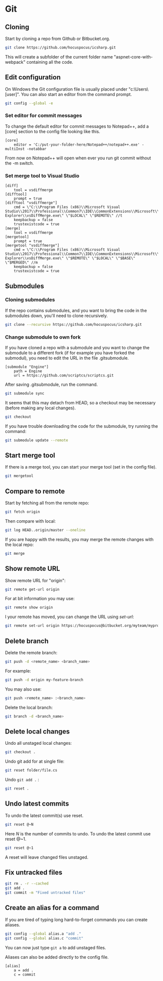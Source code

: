 # Git

## Cloning

Start by cloning a repo from Github or Bitbucket.org.

```bash
git clone https://github.com/hocuspocus/icsharp.git
```

This will create a subfolder of the current folder name "aspnet-core-with-webpack" containing all the code.

## Edit configuration

On Windows the Git configuration file is usually placed under "c:\Users\\[user\]". You can also start an editor from the command prompt.

```bash
git config --global -e
```

### Set editor for commit messages

To change the default editor for commit messages to Notepad++, add a \[core\] section to the config file looking like this.

```text
[core]
    editor = 'C:/put-your-folder-here/Notepad++/notepad++.exe' -multiInst -notabbar
```

From now on Notepad++ will open when ever you run git commit without the -m switch.

### Set merge tool to Visual Studio

```text
[diff]
    tool = vsdiffmerge
[difftool]
    prompt = true
[difftool "vsdiffmerge"]
    cmd = \"C:\\Program Files (x86)\\Microsoft Visual Studio\\2017\\Professional\\Common7\\IDE\\CommonExtensions\\Microsoft\\TeamFoundation\\Team Explorer\\vsDiffMerge.exe\" \"$LOCAL\" \"$REMOTE\" //t
    keepbackup = false
    trustexistcode = true
[merge]
    tool = vsdiffmerge
[mergetool]
    prompt = true
[mergetool "vsdiffmerge"]
    cmd = \"C:\\Program Files (x86)\\Microsoft Visual Studio\\2017\\Professional\\Common7\\IDE\\CommonExtensions\\Microsoft\\TeamFoundation\\Team Explorer\\vsDiffMerge.exe\" \"$REMOTE\" \"$LOCAL\" \"$BASE\" \"$MERGED\" //m
    keepbackup = false
    trustexistcode = true
```

## Submodules

### Cloning submodules

If the repo contains submodules, and you want to bring the code in the submodules down, you'll need to clone recursively.

```bash
git clone --recursive https://github.com/hocuspocus/icsharp.git
```

### Change submodule to own fork

If you have cloned a repo with a submodule and you want to change the submodule to a different fork \(if for example you have forked the submodul\), you need to edit the URL in the file .gitsubmodule.

```text
[submodule "Engine"]
    path = Engine
    url = https://github.com/scriptcs/scriptcs.git
```

After saving .gitsubmodule, run the command.

```bash
git submodule sync
```

It seems that this may detach from HEAD, so a checkout may be necessary \(before making any local changes\).

```bash
git checkout
```

If you have trouble downloading the code for the submodule, try running the command:

```bash
git submodule update --remote
```

## Start merge tool

If there is a merge tool, you can start your merge tool \(set in the config file\).

```bash
git mergetool
```

## Compare to remote

Start by fetching all from the remote repo:

```bash
git fetch origin
```

Then compare with local:

```bash
git log HEAD..origin/master --oneline
```

If you are happy with the results, you may merge the remote changes with the local repo:

```bash
git merge
```

## Show remote URL

Show remote URL for "origin":

```bash
git remote get-url origin
```

For at bit information you may use:

```bash
git remote show origin
```

I your remote has moved, you can change the URL using _set-url_:

```bash
git remote set-url origin https://hocuspocus@bitbucket.org/myteam/myproject.git
```

## Delete branch

Delete the remote branch:

```bash
git push -d <remote_name> <branch_name>
```

For example:

```bash
git push -d origin my-feature-branch
```

You may also use:

```bash
git push <remote_name> :<branch_name>
```

Delete the local branch:

```bash
git branch -d <branch_name>
```

## Delete local changes

Undo all unstaged local changes:

```bash
git checkout .
```

Undo git add for at single file:

```bash
git reset folder/file.cs
```

Undo `git add .` :

```bash
git reset .
```

## Undo latest commits

To undo the latest commit\(s\) use reset.

```bash
git reset @~N
```

Here _N_ is the number of commits to undo.  To undo the latest commit use reset @~1.

```bash
git reset @~1
```

A reset will leave changed files unstaged.

## Fix untracked files

```bash
git rm . -r --cached
git add .
git commit -m "Fixed untracked files"
```

## Create an alias for a command

If you are tired of typing long hard-to-forget commands you can create aliases.

```bash
git config --global alias.a "add ."
git config --global alias.c "commit"
```

You can now just type `git a` to add unstaged files.

Aliases can also be added directly to the config file.

```text
[alias]
    a = add .
    c = commit
```



